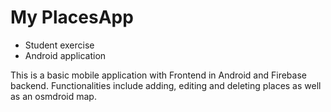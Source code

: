 # My PlacesApp

* Student exercise
* Android application

This is a basic mobile application with Frontend in Android and Firebase backend. Functionalities include adding, editing and deleting places as well as an osmdroid map.
